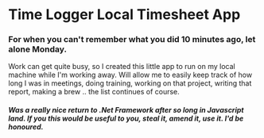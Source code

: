 ﻿# Time Logger Local Timesheet App

### For when you can't remember what you did 10 minutes ago, let alone Monday.

Work can get quite busy, so I created this little app to run on my local machine while I'm working away. 
Will allow me to easily keep track of how long I was in meetings, doing training, working on that project, 
writing that report, making a brew .. the list continues of course.

##### Was a really nice return to .Net Framework after so long in Javascript land. If you this would be useful to you, steal it, amend it, use it. I'd be honoured.